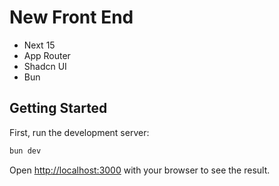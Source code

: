 # New Front End

- Next 15
- App Router
- Shadcn UI
- Bun


## Getting Started

First, run the development server:

```bash
bun dev
```

Open [http://localhost:3000](http://localhost:3000) with your browser to see the result.

